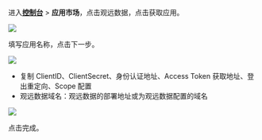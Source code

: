 <IntegrationDetailCard :title="`在 ${$localeConfig.brandName} 中创建应用`">

进入[**控制台**](https://console.genauth.ai) > **应用市场**，点击观远数据，点击获取应用。

![](~@imagesZhCn/integration/guandata/1-1.png)

填写应用名称，点击下一步。

![](~@imagesZhCn/integration/guandata/1-2.png)

- 复制 ClientID、ClientSecret、身份认证地址、Access Token 获取地址、登出重定向、Scope 配置
- 观远数据域名：观远数据的部署地址或为观远数据配置的域名

![](~@imagesZhCn/integration/guandata/1-3.png)

点击完成。

</IntegrationDetailCard>
